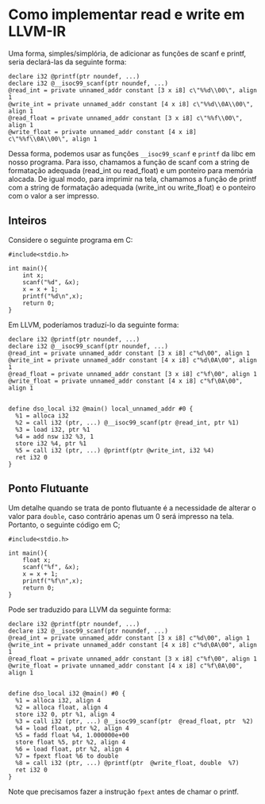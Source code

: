 # Como implementar read e write em LLVM-IR

Uma forma, simples/simplória, de adicionar as funções de scanf e printf, seria declará-las da seguinte forma:

```
declare i32 @printf(ptr noundef, ...)
declare i32 @__isoc99_scanf(ptr noundef, ...)
@read_int = private unnamed_addr constant [3 x i8] c\"%%d\\00\", align 1
@write_int = private unnamed_addr constant [4 x i8] c\"%%d\\0A\\00\", align 1
@read_float = private unnamed_addr constant [3 x i8] c\"%%f\\00\", align 1
@write_float = private unnamed_addr constant [4 x i8] c\"%%f\\0A\\00\", align 1
```

Dessa forma, podemos usar as funções `__isoc99_scanf` e `printf` da libc em nosso programa.  Para isso, chamamos a função de scanf com a string de formatação adequada (read\_int ou read\_float) e um ponteiro para memória alocada. De igual modo, para imprimir na tela, chamamos a função de printf com a string de formatação adequada (write\_int ou write\_float) e o ponteiro com o valor a ser impresso.

## Inteiros

Considere o seguinte programa em C:

```
#include<stdio.h>

int main(){
    int x;
    scanf("%d", &x);
    x = x + 1;
    printf("%d\n",x);
    return 0;
}
```

Em LLVM, poderíamos traduzí-lo da seguinte forma:

```
declare i32 @printf(ptr noundef, ...)
declare i32 @__isoc99_scanf(ptr noundef, ...)
@read_int = private unnamed_addr constant [3 x i8] c"%d\00", align 1
@write_int = private unnamed_addr constant [4 x i8] c"%d\0A\00", align 1
@read_float = private unnamed_addr constant [3 x i8] c"%f\00", align 1
@write_float = private unnamed_addr constant [4 x i8] c"%f\0A\00", align 1


define dso_local i32 @main() local_unnamed_addr #0 {
  %1 = alloca i32
  %2 = call i32 (ptr, ...) @__isoc99_scanf(ptr @read_int, ptr %1)
  %3 = load i32, ptr %1
  %4 = add nsw i32 %3, 1
  store i32 %4, ptr %1
  %5 = call i32 (ptr, ...) @printf(ptr @write_int, i32 %4)
  ret i32 0
}
```

## Ponto Flutuante

Um detalhe quando se trata de ponto flutuante é a necessidade de alterar o valor para `double`, caso contrário apenas um 0 será impresso na tela. Portanto, o seguinte código em C;

```
#include<stdio.h>

int main(){
    float x;
    scanf("%f", &x);
    x = x + 1;
    printf("%f\n",x);
    return 0;
}
```

Pode ser traduzido para LLVM da seguinte forma:

```
declare i32 @printf(ptr noundef, ...)
declare i32 @__isoc99_scanf(ptr noundef, ...)
@read_int = private unnamed_addr constant [3 x i8] c"%d\00", align 1
@write_int = private unnamed_addr constant [4 x i8] c"%d\0A\00", align 1
@read_float = private unnamed_addr constant [3 x i8] c"%f\00", align 1
@write_float = private unnamed_addr constant [4 x i8] c"%f\0A\00", align 1


define dso_local i32 @main() #0 {
  %1 = alloca i32, align 4
  %2 = alloca float, align 4
  store i32 0, ptr %1, align 4
  %3 = call i32 (ptr, ...) @__isoc99_scanf(ptr  @read_float, ptr  %2)
  %4 = load float, ptr %2, align 4
  %5 = fadd float %4, 1.000000e+00
  store float %5, ptr %2, align 4
  %6 = load float, ptr %2, align 4
  %7 = fpext float %6 to double
  %8 = call i32 (ptr, ...) @printf(ptr  @write_float, double  %7)
  ret i32 0
}
```

Note que precisamos fazer a instrução `fpext` antes de chamar o printf.
